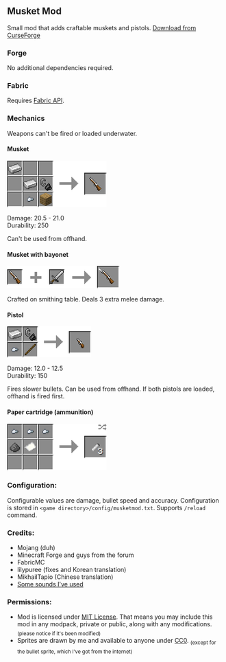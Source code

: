 ## Musket Mod

Small mod that adds craftable muskets and pistols. [Download from CurseForge](https://www.curseforge.com/minecraft/mc-mods/ewewukeks-musket-mod/files/all)

### Forge

No additional dependencies required.

### Fabric

Requires [Fabric API](https://www.curseforge.com/minecraft/mc-mods/fabric-api).

### Mechanics

Weapons can't be fired or loaded underwater.

#### Musket
![](doc/musket_recipe.png?raw=true)

Damage: 20.5 - 21.0  
Durability: 250

Can't be used from offhand.

#### Musket with bayonet
![](doc/musket_with_bayonet_recipe.png?raw=true)

Crafted on smithing table. Deals 3 extra melee damage.

#### Pistol
![](doc/pistol_recipe.png?raw=true)

Damage: 12.0 - 12.5  
Durability: 150

Fires slower bullets. Can be used from offhand. If both pistols are loaded, offhand is fired first.

#### Paper cartridge (ammunition)
![](doc/cartridge_recipe.png?raw=true)

### Configuration:

Configurable values are damage, bullet speed and accuracy. Configuration is stored in `<game directory>/config/musketmod.txt`. Supports `/reload` command.

### Credits:
- Mojang (duh)
- Minecraft Forge and guys from the forum
- FabricMC
- lilypuree (fixes and Korean translation)
- MikhailTapio (Chinese translation)
- [Some sounds I've used](src/main/resources/assets/musketmod/sounds/credits.txt)

### Permissions:
- Mod is licensed under [MIT License](LICENSE.txt). That means you may include this mod in any modpack, private or public, along with any modifications. <sub>(please notice if it's been modified)</sub>
- Sprites are drawn by me and available to anyone under [CC0](https://creativecommons.org/publicdomain/zero/1.0/). <sub>(except for the bullet sprite, which I've got from the internet)</sub>
